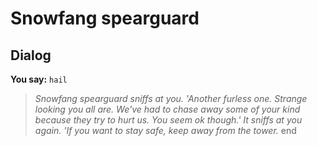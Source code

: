# Snowfang spearguard


## Dialog

**You say:** `hail`



>*Snowfang spearguard sniffs at you. 'Another furless one.  Strange looking you all are.  We've had to chase away some of your kind because they try to hurt us.  You seem ok though.'  It sniffs at you again.  'If you want to stay safe, keep away from the tower.*
end